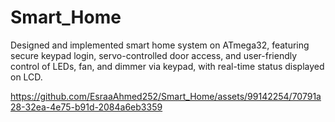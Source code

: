 # Smart_Home
Designed and implemented smart home system on ATmega32, featuring secure keypad login, servo-controlled door access, and user-friendly control of LEDs, fan, and dimmer via keypad, with real-time status displayed on LCD.


https://github.com/EsraaAhmed252/Smart_Home/assets/99142254/70791a28-32ea-4e75-b91d-2084a6eb3359

